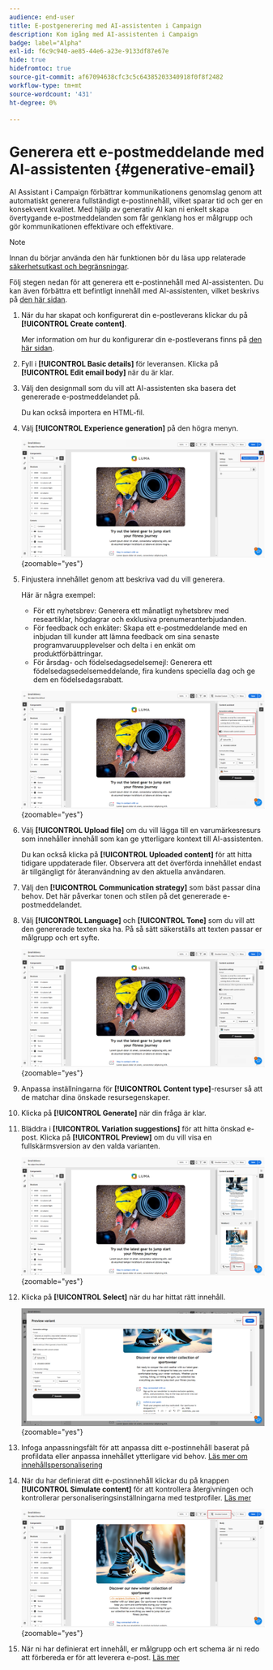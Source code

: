 ```yaml
---
audience: end-user
title: E-postgenerering med AI-assistenten i Campaign
description: Kom igång med AI-assistenten i Campaign
badge: label="Alpha"
exl-id: f6c9c940-ae85-44e6-a23e-9133df87e67e
hide: true
hidefromtoc: true
source-git-commit: af67094638cfc3c5c64385203340918f0f8f2482
workflow-type: tm+mt
source-wordcount: '431'
ht-degree: 0%

---
```


# Generera ett e-postmeddelande med AI-assistenten {#generative-email}

AI Assistant i Campaign förbättrar kommunikationens genomslag genom att automatiskt generera fullständigt e-postinnehåll, vilket sparar tid och ger en konsekvent kvalitet. Med hjälp av generativ AI kan ni enkelt skapa övertygande e-postmeddelanden som får genklang hos er målgrupp och gör kommunikationen effektivare och effektivare.

>[!NOTE]
>
>Innan du börjar använda den här funktionen bör du läsa upp relaterade [säkerhetsutkast och begränsningar](generative-gs.md#guardrails-and-limitations).


Följ stegen nedan för att generera ett e-postinnehåll med AI-assistenten. Du kan även förbättra ett befintligt innehåll med AI-assistenten, vilket beskrivs på [den här sidan](generative-content.md).

1. När du har skapat och konfigurerat din e-postleverans klickar du på **[!UICONTROL Create content]**.

   Mer information om hur du konfigurerar din e-postleverans finns på [den här sidan](../email/create-email-content.md).

1. Fyll i **[!UICONTROL Basic details]** för leveransen. Klicka på **[!UICONTROL Edit email body]** när du är klar.

1. Välj den designmall som du vill att AI-assistenten ska basera det genererade e-postmeddelandet på.

   Du kan också importera en HTML-fil.

1. Välj **[!UICONTROL Experience generation]** på den högra menyn.

   ![](assets/email-genai-1.png){zoomable="yes"}

1. Finjustera innehållet genom att beskriva vad du vill generera.

   Här är några exempel:

   * För ett nyhetsbrev: Generera ett månatligt nyhetsbrev med researtiklar, högdagrar och exklusiva prenumeranterbjudanden.
   * För feedback och enkäter: Skapa ett e-postmeddelande med en inbjudan till kunder att lämna feedback om sina senaste programvaruupplevelser och delta i en enkät om produktförbättringar.
   * För årsdag- och födelsedagsedelsemejl: Generera ett födelsedagsedelsemeddelande, fira kundens speciella dag och ge dem en födelsedagsrabatt.

   ![](assets/email-genai-2.png){zoomable="yes"}

1. Välj **[!UICONTROL Upload file]** om du vill lägga till en varumärkesresurs som innehåller innehåll som kan ge ytterligare kontext till AI-assistenten.

   Du kan också klicka på **[!UICONTROL Uploaded content]** för att hitta tidigare uppdaterade filer. Observera att det överförda innehållet endast är tillgängligt för återanvändning av den aktuella användaren.

1. Välj den **[!UICONTROL Communication strategy]** som bäst passar dina behov. Det här påverkar tonen och stilen på det genererade e-postmeddelandet.

1. Välj **[!UICONTROL Language]** och **[!UICONTROL Tone]** som du vill att den genererade texten ska ha. På så sätt säkerställs att texten passar er målgrupp och ert syfte.

   ![](assets/email-genai-3.png){zoomable="yes"}

1. Anpassa inställningarna för **[!UICONTROL Content type]**-resurser så att de matchar dina önskade resursegenskaper.

1. Klicka på **[!UICONTROL Generate]** när din fråga är klar.

1. Bläddra i **[!UICONTROL Variation suggestions]** för att hitta önskad e-post. Klicka på **[!UICONTROL Preview]** om du vill visa en fullskärmsversion av den valda varianten.

   ![](assets/email-genai-4.png){zoomable="yes"}

1. Klicka på **[!UICONTROL Select]** när du har hittat rätt innehåll.

   ![](assets/email-genai-5.png){zoomable="yes"}

1. Infoga anpassningsfält för att anpassa ditt e-postinnehåll baserat på profildata eller anpassa innehållet ytterligare vid behov. [Läs mer om innehållspersonalisering](../personalization/personalize.md)

1. När du har definierat ditt e-postinnehåll klickar du på knappen **[!UICONTROL Simulate content]** för att kontrollera återgivningen och kontrollerar personaliseringsinställningarna med testprofiler.  [Läs mer](../preview-test/preview-content.md)

   ![](assets/email-genai-6.png){zoomable="yes"}

1. När ni har definierat ert innehåll, er målgrupp och ert schema är ni redo att förbereda er för att leverera e-post. [Läs mer](../monitor/prepare-send.md)
